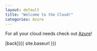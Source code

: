 ```yaml
---
layout: default
title: "Welcome to the Cloud!"
categories: Azure 
---
```


For all your cloud needs check out [Azure](https://azure.microsoft.com)!

[back]({{ site.baseurl }})